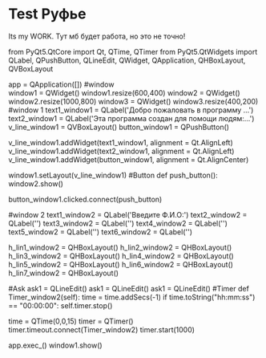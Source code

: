 # Test Руфье
Its my WORK.
Тут мб будет работа, но это не точно!

from PyQt5.QtCore import Qt, QTime, QTimer
from PyQt5.QtWidgets import QLabel, QPushButton, QLineEdit, QWidget, QApplication, QHBoxLayout, QVBoxLayout

app = QApplication([])
#window                                 
window1 = QWidget()
window1.resize(600,400)
window2 = QWidget()
window2.resize(1000,800)
window3 = QWidget()
window3.resize(400,200)
#window 1
text1_window1 = QLabel('Добро пожаловать в программу ...')
text2_window1 = QLabel('Эта программа создан для помощи людям:...')
v_line_window1 = QVBoxLayout()
button_window1 = QPushButton()

v_line_window1.addWidget(text1_window1, alignment = Qt.AlignLeft)
v_line_window1.addWidget(text2_window1, alignment = Qt.AlignLeft)
v_line_window1.addWidget(button_window1, alignment = Qt.AlignCenter)

window1.setLayout(v_line_window1)
#Button
def push_button():
    window2.show()

button_window1.clicked.connect(push_button)

#window 2
text1_window2 = QLabel('Введите Ф.И.О:')
text2_window2 = QLabel('')
text3_window2 = QLabel('')
text4_window2 = QLabel('')
text5_window2 = QLabel('')
text6_window2 = QLabel('')

h_lin1_window2 = QHBoxLayout()
h_lin2_window2 = QHBoxLayout()
h_lin3_window2 = QHBoxLayout()
h_lin4_window2 = QHBoxLayout()
h_lin5_window2 = QHBoxLayout()
h_lin6_window2 = QHBoxLayout()
h_lin7_window2 = QHBoxLayout()

#Ask
ask1 = QLineEdit()
ask1 = QLineEdit()
ask1 = QLineEdit()
#Timer
def Timer_window2(self):
    time = time.addSecs(-1)
    if time.toString("hh:mm:ss") == "00:00:00":
        self.timer.stop()

time = QTime(0,0,15)
timer = QTimer()
timer.timeout.connect(Timer_window2)
timer.start(1000)




app.exec_()
window1.show()
